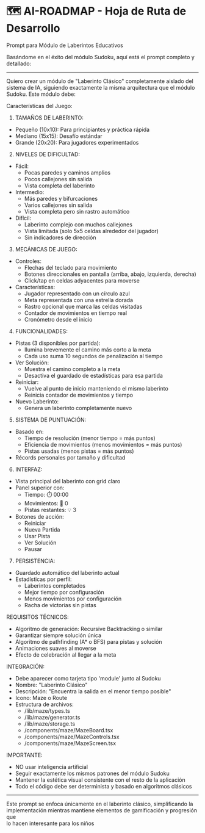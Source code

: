 # 🗺️ AI-ROADMAP - Hoja de Ruta de Desarrollo


Prompt para Módulo de Laberintos Educativos

  Basándome en el éxito del módulo Sudoku, aquí está el prompt completo y
  detallado:

  ---
  Quiero crear un módulo de "Laberinto Clásico" completamente aislado del         
  sistema de IA, siguiendo exactamente la misma arquitectura que el módulo        
  Sudoku. Este módulo debe:

  Características del Juego:

  1. TAMAÑOS DE LABERINTO:
  - Pequeño (10x10): Para principiantes y práctica rápida
  - Mediano (15x15): Desafío estándar
  - Grande (20x20): Para jugadores experimentados

  2. NIVELES DE DIFICULTAD:
  - Fácil:
    - Pocas paredes y caminos amplios
    - Pocos callejones sin salida
    - Vista completa del laberinto
  - Intermedio:
    - Más paredes y bifurcaciones
    - Varios callejones sin salida
    - Vista completa pero sin rastro automático
  - Difícil:
    - Laberinto complejo con muchos callejones
    - Vista limitada (solo 5x5 celdas alrededor del jugador)
    - Sin indicadores de dirección

  3. MECÁNICAS DE JUEGO:
  - Controles:
    - Flechas del teclado para movimiento
    - Botones direccionales en pantalla (arriba, abajo, izquierda, derecha)       
    - Click/tap en celdas adyacentes para moverse
  - Características:
    - Jugador representado con un círculo azul
    - Meta representada con una estrella dorada
    - Rastro opcional que marca las celdas visitadas
    - Contador de movimientos en tiempo real
    - Cronómetro desde el inicio

  4. FUNCIONALIDADES:
  - Pistas (3 disponibles por partida):
    - Ilumina brevemente el camino más corto a la meta
    - Cada uso suma 10 segundos de penalización al tiempo
  - Ver Solución:
    - Muestra el camino completo a la meta
    - Desactiva el guardado de estadísticas para esa partida
  - Reiniciar:
    - Vuelve al punto de inicio manteniendo el mismo laberinto
    - Reinicia contador de movimientos y tiempo
  - Nuevo Laberinto:
    - Genera un laberinto completamente nuevo

  5. SISTEMA DE PUNTUACIÓN:
  - Basado en:
    - Tiempo de resolución (menor tiempo = más puntos)
    - Eficiencia de movimientos (menos movimientos = más puntos)
    - Pistas usadas (menos pistas = más puntos)
  - Récords personales por tamaño y dificultad

  6. INTERFAZ:
  - Vista principal del laberinto con grid claro
  - Panel superior con:
    - Tiempo: ⏱️ 00:00
    - Movimientos: 👣 0
    - Pistas restantes: 💡 3
  - Botones de acción:
    - Reiniciar
    - Nueva Partida
    - Usar Pista
    - Ver Solución
    - Pausar

  7. PERSISTENCIA:
  - Guardado automático del laberinto actual
  - Estadísticas por perfil:
    - Laberintos completados
    - Mejor tiempo por configuración
    - Menos movimientos por configuración
    - Racha de victorias sin pistas

  REQUISITOS TÉCNICOS:
  - Algoritmo de generación: Recursive Backtracking o similar
  - Garantizar siempre solución única
  - Algoritmo de pathfinding (A* o BFS) para pistas y solución
  - Animaciones suaves al moverse
  - Efecto de celebración al llegar a la meta

  INTEGRACIÓN:
  - Debe aparecer como tarjeta tipo 'module' junto al Sudoku
  - Nombre: "Laberinto Clásico"
  - Descripción: "Encuentra la salida en el menor tiempo posible"
  - Icono: Maze o Route
  - Estructura de archivos:
    - /lib/maze/types.ts
    - /lib/maze/generator.ts
    - /lib/maze/storage.ts
    - /components/maze/MazeBoard.tsx
    - /components/maze/MazeControls.tsx
    - /components/maze/MazeScreen.tsx

  IMPORTANTE:
  - NO usar inteligencia artificial
  - Seguir exactamente los mismos patrones del módulo Sudoku
  - Mantener la estética visual consistente con el resto de la aplicación
  - Todo el código debe ser determinista y basado en algoritmos clásicos

  ---
  Este prompt se enfoca únicamente en el laberinto clásico, simplificando la      
  implementación mientras mantiene elementos de gamificación y progresión que     
   lo hacen interesante para los niños